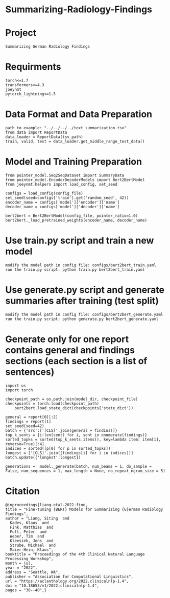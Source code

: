# Summarizing-Radiology-Findings
# Project 
    Summarizing German Radiology Findings

# Requirments 
    torch<=1.7
    transformers<=4.3
    joeynmt
    pytorch_lightning<=1.5

# Data Format and Data Preparation
    path to example: "../../../../text_summarization.tsv"
    from data import ReportData
    data_loader = ReportData(tsv_path)
    train, valid, test = data_loader.get_middle_range_test_data()

# Model and Training Preparation
    from pointer_model.Seq2SeqDataset import SummaryData
    from pointer_model.EncoderDecoderModels import Bert2BertModel
    from joeynmt.helpers import load_config, set_seed

    configs = load_config(config_file)
    set_seed(seed=configs['train'].get('random_seed', 42))
    encoder_name = configs['model']['encoder']['name']
    decoder_name = configs['model']['decoder']['name']

    bert2bert = Bert2BertModel(config_file, pointer_ratio=1.0)
    bert2bert._load_pretrained_weights(encoder_name, decoder_name)

# Use train.py script and train a new model
    modify the model path in config file: configs/bert2bert_train.yaml
    run the train.py script: python train.py bert2bert_train.yaml

# Use generate.py script and generate summaries after training (test split)
    modify the model path in config file: configs/bert2bert_generate.yaml
    run the train.py script: python generate.py bert2bert_generate.yaml

# Generate only for one report contains general and findings sections (each section is a list of sentences)
    
    import os
    import torch

    checkpoint_path = os.path.join(model_dir, checkpoint_file)
    checkpoints = torch.load(checkpoint_path)
        bert2bert.load_state_dict(checkpoints['state_dict'])

    general = report[0][:2]
    findings = report[1]
    set_seed(seed=42)
    batch = {'src':['[CLS]'.join(general + findins)]}
    top_k_sents = {i:len(sent) for i, sent in enumerate(findings)} 
    sorted_topks = sorted(top_k_sents.items(), key=lambda item: item[1], reverse=True)[:4]
    indices = sorted([p[0] for p in sorted_topks])
    longest = ['[CLS]'.join([findings[i] for i in indices])]
    batch.update({'longest':longest})

    generations =  model._generate(batch, num_beams = 1, do_sample = False, num_sequences = 1, max_length = None, no_repeat_ngram_size = 5)
# Citation
    @inproceedings{liang-etal-2022-fine,
    title = "Fine-tuning {BERT} Models for Summarizing {G}erman Radiology Findings",
    author = "Liang, Siting  and
      Kades, Klaus  and
      Fink, Matthias  and
      Full, Peter  and
      Weber, Tim  and
      Kleesiek, Jens  and
      Strube, Michael  and
      Maier-Hein, Klaus",
    booktitle = "Proceedings of the 4th Clinical Natural Language Processing Workshop",
    month = jul,
    year = "2022",
    address = "Seattle, WA",
    publisher = "Association for Computational Linguistics",
    url = "https://aclanthology.org/2022.clinicalnlp-1.4",
    doi = "10.18653/v1/2022.clinicalnlp-1.4",
    pages = "30--40",}
